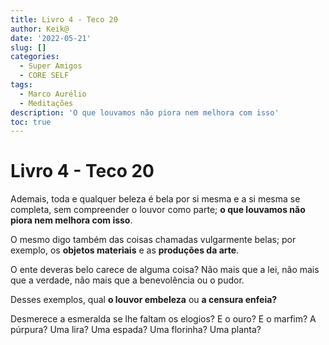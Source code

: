 ```yaml
---
title: Livro 4 - Teco 20
author: Keik@
date: '2022-05-21'
slug: []
categories:
  - Super Amigos
  - CORE SELF
tags:
  - Marco Aurélio
  - Meditações
description: 'O que louvamos não piora nem melhora com isso'
toc: true
---
```


# Livro 4 - Teco 20

Ademais, toda e qualquer beleza é bela por si mesma e a si mesma se completa, sem compreender o louvor como parte; **o que louvamos não piora nem melhora com isso**. 

O mesmo digo também das coisas chamadas vulgarmente belas; por exemplo, os **objetos materiais** e as **produções da arte**. 

O ente deveras belo carece de alguma coisa? Não mais que a lei, não mais que a verdade, não mais que a benevolência ou o pudor. 

Desses exemplos, qual **o louvor embeleza** ou **a censura enfeia?**

Desmerece a esmeralda se lhe faltam os elogios? E o ouro? E o marfim? A púrpura? Uma lira? Uma espada? Uma florinha? Uma planta?
